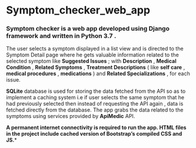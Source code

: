 # Symptom_checker_web_app
### Symptom checker is a web app developed using Django framework and written in Python 3.7 .

The user selects a symptom displayed in a list view and is directed to the Symptom Detail page where he gets 
valuable information related to the selected symptom like **Suggested Issues** ; with **Description** , **Medical Condition** , **Related Symptoms** , **Treatment Descriptions** ( like **self care** , **medical procedures** , **medications** ) and **Related Specializations** , for each issue. 

**SQLite** database is used for storing the data fetched from the API so as to implement a caching system i.e if user selects the 
same symptom that he had previously selected then instead of requesting the API again , data is fetched directly from the database.
The app grabs the data related to the symptoms  using services provided by **ApiMedic** API.

**A permanent internet connectivity is required to run the app. 
HTML files in the project include cached version of Bootstrap’s compiled CSS and JS.***


